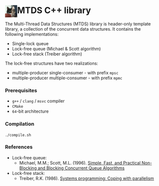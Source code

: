 # <a href=https://t.me/fly_and_baphomet><strong><img src="data/muh_buf.png" align="left" height="40" width="40"></strong></a> MTDS C++ library

The Multi-Thread Data Structures (MTDS) library is header-only template library, a collection of the concurrent data structures. It contains the following implementations:
* Single-lock queue
* Lock-free queue (Michael & Scott algorithm)
* Lock-free stack (Treiber algorithm)

The lock-free structures have two realizations:
* multiple-producer single-consumer - with prefix `mpsc`
* multiple-producer multiple-consumer - with prefix `mpmc`

### Prerequisites

* `g++` / `clang` / `msvc` compiler
* `CMake`
* `64`-bit architecture

### Compilation

`./compile.sh`

### References
* Lock-free queue:
  * Michael, M.M.; Scott, M.L. (1996). [Simple, Fast, and Practical Non-Blocking and Blocking Concurrent Queue Algorithms](https://www.cs.rochester.edu/~scott/papers/1996_PODC_queues.pdf)
* Lock-free stack:
  * Treiber, R.K. (1986). [Systems programming: Coping with parallelism](https://dominoweb.draco.res.ibm.com/reports/rj5118.pdf)
